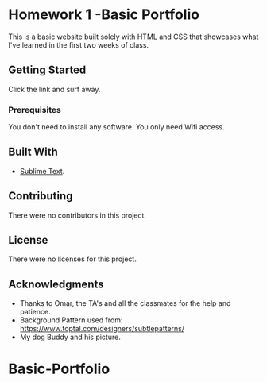 # Homework 1 -Basic Portfolio

This is a basic website built solely with HTML and CSS that showcases what I've learned in the first two weeks of class.

## Getting Started

Click the link and surf away.

### Prerequisites

You don't need to install any software. You only need Wifi access.


## Built With

* [Sublime Text](https://www.sublimetext.com/).


## Contributing

There were no contributors in this project.



## License

There were no licenses for this project.



## Acknowledgments

* Thanks to Omar, the TA's and all the classmates for the help and patience.
* Background Pattern used from: https://www.toptal.com/designers/subtlepatterns/
* My dog Buddy and his picture.

# Basic-Portfolio
